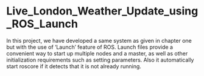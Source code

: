 # Live_London_Weather_Update_using_ROS_Launch
In this project, we have developed a same system as given in chapter one but with the use of ‘Launch’ feature of ROS. Launch files provide a convenient way to start up multiple nodes and a master, as well as other initialization requirements such as setting parameters. Also it automatically start roscore if it detects that it is not already running. 
